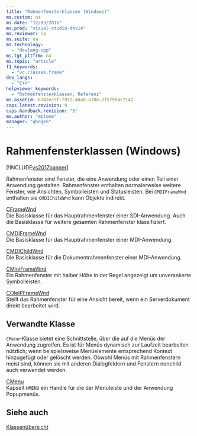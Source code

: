 ```yaml
---
title: "Rahmenfensterklassen (Windows)"
ms.custom: na
ms.date: "12/03/2016"
ms.prod: "visual-studio-dev14"
ms.reviewer: na
ms.suite: na
ms.technology: 
  - "devlang-cpp"
ms.tgt_pltfrm: na
ms.topic: "article"
f1_keywords: 
  - "vc.classes.frame"
dev_langs: 
  - "C++"
helpviewer_keywords: 
  - "Rahmenfensterklassen, Referenz"
ms.assetid: 6342ec5f-f922-4da8-a78e-2f5f994c7142
caps.latest.revision: 9
caps.handback.revision: "5"
ms.author: "mblome"
manager: "ghogen"
---
```

# Rahmenfensterklassen (Windows)
[!INCLUDE[vs2017banner](../assembler/inline/includes/vs2017banner.md)]

Rahmenfenster sind Fenster, die eine Anwendung oder einen Teil einer Anwendung gestalten.  Rahmenfenster enthalten normalerweise weitere Fenster, wie Ansichten, Symbolleisten und Statusleisten.  Bei `CMDIFrameWnd` enthalten sie `CMDIChildWnd` kann Objekte indirekt.  
  
 [CFrameWnd](../mfc/reference/cframewnd-class.md)  
 Die Basisklasse für das Hauptrahmenfenster einer SDI\-Anwendung.  Auch die Basisklasse für weitere gesamten Rahmenfenster klassifiziert.  
  
 [CMDIFrameWnd](../mfc/reference/cmdiframewnd-class.md)  
 Die Basisklasse für das Hauptrahmenfenster einer MDI\-Anwendung.  
  
 [CMDIChildWnd](../mfc/reference/cmdichildwnd-class.md)  
 Die Basisklasse für die Dokumentrahmenfenster einer MDI\-Anwendung.  
  
 [CMiniFrameWnd](../mfc/reference/cminiframewnd-class.md)  
 Ein Rahmenfenster mit halber Höhe in der Regel angezeigt um unverankerte Symbolleisten.  
  
 [COleIPFrameWnd](../mfc/reference/coleipframewnd-class.md)  
 Stellt das Rahmenfenster für eine Ansicht bereit, wenn ein Serverdokument direkt bearbeitet wird.  
  
## Verwandte Klasse  
 `CMenu`\-Klasse bietet eine Schnittstelle, über die auf die Menüs der Anwendung zugreifen.  Es ist für Menüs dynamisch zur Laufzeit bearbeiten nützlich; wenn beispielsweise Menüelemente entsprechend Kontext hinzugefügt oder gelöscht werden.  Obwohl Menüs mit Rahmenfenstern meist sind, können sie mit anderen Dialogfeldern und Fenstern nonchild auch verwendet werden.  
  
 [CMenu](../mfc/reference/cmenu-class.md)  
 Kapselt `HMENU` ein Handle für die der Menüleiste und der Anwendung Popupmenüs.  
  
## Siehe auch  
 [Klassenübersicht](../mfc/class-library-overview.md)